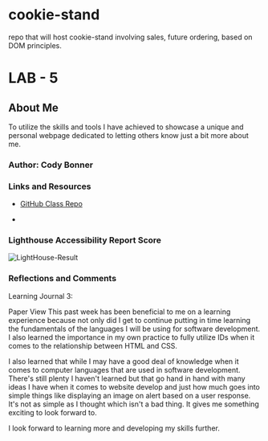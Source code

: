# cookie-stand
repo that will host cookie-stand involving sales, future ordering, based on DOM principles.


# LAB - 5

## About Me

To utilize the skills and tools I have achieved to showcase a unique and personal webpage dedicated to letting others know just a bit more about me.

### Author: Cody Bonner

### Links and Resources

* [GitHub Class Repo](https://github.com/CodyBonner/code-challenges)


* 

### Lighthouse Accessibility Report Score

![LightHouse-Result](img/lightHouse_score.JPG)

### Reflections and Comments

Learning Journal 3:

Paper View
This past week has been beneficial to me on a learning experience because not only did I get to continue putting in time learning the fundamentals of the languages I will be using for software development. I also learned the importance in my own practice to fully utilize IDs when it comes to  the relationship between HTML and CSS.

I also learned that while I may have a good deal of knowledge when it comes to computer languages that are used in software development. There's still plenty I haven't learned but that go hand in hand with many ideas I have when it comes to website develop and just how much goes into simple things like displaying an image on alert based on a user response. It's not as simple as I thought which isn't a bad thing. It gives me something exciting to look forward to.

I look forward to learning more and developing my skills further.